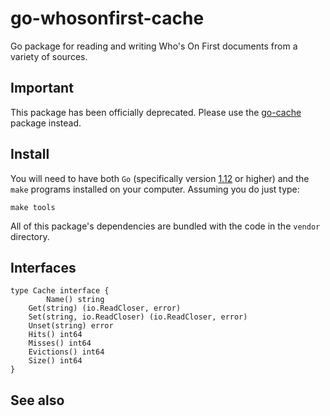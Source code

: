 # go-whosonfirst-cache

Go package for reading and writing Who's On First documents from a variety of sources.

## Important

This package has been officially deprecated. Please use the [go-cache](https://github.com/whosonfirst/go-cache) package instead.

## Install

You will need to have both `Go` (specifically version [1.12](https://golang.org/dl/) or higher) and the `make` programs installed on your computer. Assuming you do just type:

```
make tools
```

All of this package's dependencies are bundled with the code in the `vendor` directory.

## Interfaces

```
type Cache interface {
     	Name() string
	Get(string) (io.ReadCloser, error)
	Set(string, io.ReadCloser) (io.ReadCloser, error)
	Unset(string) error
	Hits() int64
	Misses() int64
	Evictions() int64
	Size() int64
}
```

## See also


